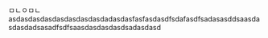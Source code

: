 ㅁㄴㅇㅁㄴasdasdasdasdasdasdasdasdadasdasfasfasdasdfsdafasdfsadasasddsaasdasdasdadsasadfsdfsaasdasdasdasdsadasdasd